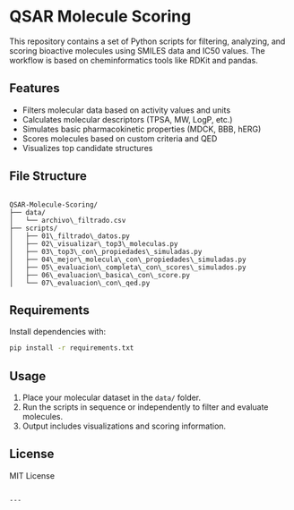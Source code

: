 # QSAR Molecule Scoring

This repository contains a set of Python scripts for filtering, analyzing, and scoring bioactive molecules using SMILES data and IC50 values. The workflow is based on cheminformatics tools like RDKit and pandas.

## Features

- Filters molecular data based on activity values and units
- Calculates molecular descriptors (TPSA, MW, LogP, etc.)
- Simulates basic pharmacokinetic properties (MDCK, BBB, hERG)
- Scores molecules based on custom criteria and QED
- Visualizes top candidate structures

## File Structure

```

QSAR-Molecule-Scoring/
├── data/
│   └── archivo\_filtrado.csv
├── scripts/
│   ├── 01\_filtrado\_datos.py
│   ├── 02\_visualizar\_top3\_moleculas.py
│   ├── 03\_top3\_con\_propiedades\_simuladas.py
│   ├── 04\_mejor\_molecula\_con\_propiedades\_simuladas.py
│   ├── 05\_evaluacion\_completa\_con\_scores\_simulados.py
│   ├── 06\_evaluacion\_basica\_con\_score.py
│   └── 07\_evaluacion\_con\_qed.py

````

## Requirements

Install dependencies with:

```bash
pip install -r requirements.txt
````

## Usage

1. Place your molecular dataset in the `data/` folder.
2. Run the scripts in sequence or independently to filter and evaluate molecules.
3. Output includes visualizations and scoring information.

## License

MIT License

```

---
